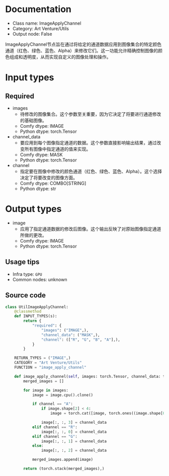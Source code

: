 
# Documentation
- Class name: ImageApplyChannel
- Category: Art Venture/Utils
- Output node: False

ImageApplyChannel节点旨在通过将给定的通道数据应用到图像集合的特定颜色通道（红色、绿色、蓝色、Alpha）来修改它们。这一功能允许精确控制图像的颜色组成和透明度，从而实现自定义的图像处理和操作。

# Input types
## Required
- images
    - 待修改的图像集合。这个参数至关重要，因为它决定了将要进行通道修改的基础图像。
    - Comfy dtype: IMAGE
    - Python dtype: torch.Tensor
- channel_data
    - 要应用到每个图像指定通道的数据。这个参数直接影响输出结果，通过改变所有图像中指定通道的值来实现。
    - Comfy dtype: MASK
    - Python dtype: torch.Tensor
- channel
    - 指定要在图像中修改的颜色通道（红色、绿色、蓝色、Alpha）。这个选择决定了将要改变的图像方面。
    - Comfy dtype: COMBO[STRING]
    - Python dtype: str

# Output types
- image
    - 应用了指定通道数据的修改后图像。这个输出反映了对原始图像指定通道所做的更改。
    - Comfy dtype: IMAGE
    - Python dtype: torch.Tensor


## Usage tips
- Infra type: `GPU`
- Common nodes: unknown


## Source code
```python
class UtilImageApplyChannel:
    @classmethod
    def INPUT_TYPES(s):
        return {
            "required": {
                "images": ("IMAGE",),
                "channel_data": ("MASK",),
                "channel": (["R", "G", "B", "A"],),
            }
        }

    RETURN_TYPES = ("IMAGE",)
    CATEGORY = "Art Venture/Utils"
    FUNCTION = "image_apply_channel"

    def image_apply_channel(self, images: torch.Tensor, channel_data: torch.Tensor, channel):
        merged_images = []

        for image in images:
            image = image.cpu().clone()

            if channel == "A":
                if image.shape[2] < 4:
                    image = torch.cat([image, torch.ones((image.shape[0], image.shape[1], 1))], dim=2)

                image[:, :, 3] = channel_data
            elif channel == "R":
                image[:, :, 0] = channel_data
            elif channel == "G":
                image[:, :, 1] = channel_data
            else:
                image[:, :, 2] = channel_data

            merged_images.append(image)

        return (torch.stack(merged_images),)

```
